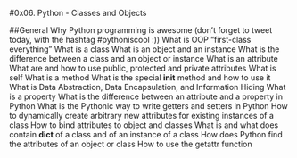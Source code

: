 #0x06. Python - Classes and Objects

##General
Why Python programming is awesome (don’t forget to tweet today, with the hashtag #pythoniscool :))
What is OOP
“first-class everything”
What is a class
What is an object and an instance
What is the difference between a class and an object or instance
What is an attribute
What are and how to use public, protected and private attributes
What is self
What is a method
What is the special __init__ method and how to use it
What is Data Abstraction, Data Encapsulation, and Information Hiding
What is a property
What is the difference between an attribute and a property in Python
What is the Pythonic way to write getters and setters in Python
How to dynamically create arbitrary new attributes for existing instances of a class
How to bind attributes to object and classes
What is and what does contain __dict__ of a class and of an instance of a class
How does Python find the attributes of an object or class
How to use the getattr function